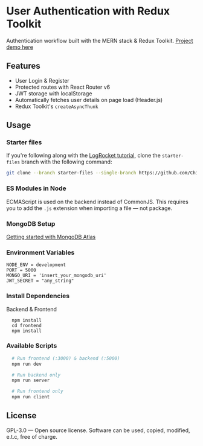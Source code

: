 # User Authentication with Redux Toolkit
Authentication workflow built with the MERN stack & Redux Toolkit. [Project demo here](https://google.com)

## Features
* User Login & Register
* Protected routes with React Router v6
* JWT storage with localStorage
* Automatically fetches user details on page load (Header.js)
* Redux Toolkit's `createAsyncThunk`

## Usage
### Starter files
If you're following along with the [LogRocket tutorial](https://google.com), clone the `starter-files` branch with the following command:

```bash
git clone --branch starter-files --single-branch https://github.com/Chinwike1/redux-user-auth.git
```

### ES Modules in Node
ECMAScript is used on the backend instead of CommonJS. This requires you to add the `.js` extension when importing a file — not package.

### MongoDB Setup
[Getting started with MongoDB Atlas](https://www.mongodb.com/docs/atlas/getting-started/)

### Environment Variables
```
NODE_ENV = development
PORT = 5000
MONGO_URI = 'insert_your_mongodb_uri'
JWT_SECRET = "any_string"
```

### Install Dependencies
Backend & Frontend
```
  npm install
  cd frontend
  npm install
```

### Available Scripts
```bash
  # Run frontend (:3000) & backend (:5000)
  npm run dev

  # Run backend only
  npm run server

  # Run frontend only
  npm run client
```

## License
GPL-3.0 — Open source license. Software can be used, copied, modified, e.t.c, free of charge.



<!-- add availabe scripts, list all features, include display GIF -->
<!-- 
  Features
  - esmodules instead of commonjs

 -->
